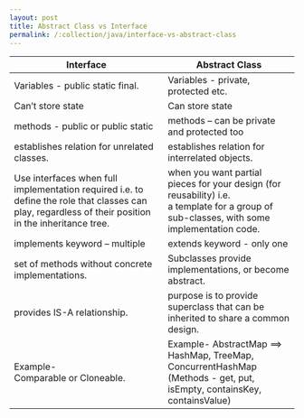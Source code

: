 ```yaml
---
layout: post
title: Abstract Class vs Interface
permalink: /:collection/java/interface-vs-abstract-class
---
```


|Interface|Abstract Class|
---|---
Variables - public static final.|Variables - private, protected etc.
Can’t store state|Can store state
methods - public or public static|methods – can be private and protected too
establishes relation for unrelated classes.|establishes relation for interrelated objects.
Use interfaces when full implementation required i.e. to define the role that classes can play, regardless of their position in the inheritance tree.|when you want partial pieces for your design (for reusability) i.e. a template for a group of sub-classes, with some implementation code.
implements keyword – multiple|extends keyword - only one
set of methods without concrete implementations.|Subclasses provide implementations, or become  abstract.
provides IS-A relationship.|purpose is to provide superclass that can be inherited to share a common design.
Example-Comparable or Cloneable.|Example- AbstractMap ==> HashMap, TreeMap, ConcurrentHashMap (Methods - get, put, isEmpty, containsKey, containsValue)